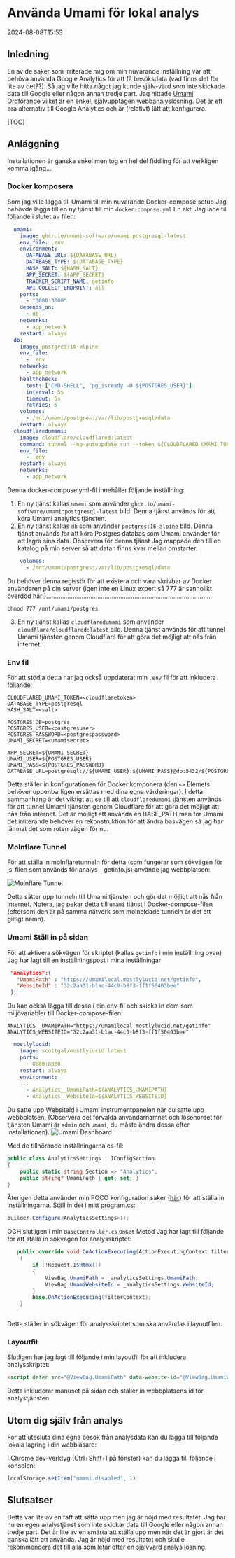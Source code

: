 # Använda Umami för lokal analys

<!--category-- ASP.NET, Umami -->
<datetime class="hidden">2024-08-08T15:53</datetime>

## Inledning

En av de saker som irriterade mig om min nuvarande inställning var att behöva använda Google Analytics för att få besöksdata (vad finns det för lite av det??). Så jag ville hitta något jag kunde själv-värd som inte skickade data till Google eller någon annan tredje part. Jag hittade [Umami Ordförande](https://umami.is/) vilket är en enkel, självupptagen webbanalyslösning. Det är ett bra alternativ till Google Analytics och är (relativt) lätt att konfigurera.

[TOC]

## Anläggning

Installationen är ganska enkel men tog en hel del fiddling för att verkligen komma igång...

### Docker komposera

Som jag ville lägga till Umami till min nuvarande Docker-compose setup Jag behövde lägga till en ny tjänst till min `docker-compose.yml` En akt. Jag lade till följande i slutet av filen:

```yaml
  umami:
    image: ghcr.io/umami-software/umami:postgresql-latest
    env_file: .env
    environment:
      DATABASE_URL: ${DATABASE_URL}
      DATABASE_TYPE: ${DATABASE_TYPE}
      HASH_SALT: ${HASH_SALT}
      APP_SECRET: ${APP_SECRET}
      TRACKER_SCRIPT_NAME: getinfo
      API_COLLECT_ENDPOINT: all
    ports:
      - "3000:3000"
    depends_on:
      - db
    networks:
      - app_network
    restart: always
  db:
    image: postgres:16-alpine
    env_file:
      - .env
    networks:
      - app_network
    healthcheck:
      test: ["CMD-SHELL", "pg_isready -U ${POSTGRES_USER}"]
      interval: 5s
      timeout: 5s
      retries: 5
    volumes:
      - /mnt/umami/postgres:/var/lib/postgresql/data
    restart: always
  cloudflaredumami:
    image: cloudflare/cloudflared:latest
    command: tunnel --no-autoupdate run --token ${CLOUDFLARED_UMAMI_TOKEN}
    env_file:
      - .env
    restart: always
    networks:
      - app_network


```

Denna docker-compose.yml-fil innehåller följande inställning:

1. En ny tjänst kallas `umami` som använder `ghcr.io/umami-software/umami:postgresql-latest` bild. Denna tjänst används för att köra Umami analytics tjänsten.
2. En ny tjänst kallas `db` som använder `postgres:16-alpine` bild. Denna tjänst används för att köra Postgres databas som Umami använder för att lagra sina data.
   Observera för denna tjänst Jag mappade den till en katalog på min server så att datan finns kvar mellan omstarter.

```yaml
    volumes:
      - /mnt/umami/postgres:/var/lib/postgresql/data
```

Du behöver denna regissör för att existera och vara skrivbar av Docker användaren på din server (igen inte en Linux expert så 777 är sannolikt överdöd här!)..............................................................................................

```shell
chmod 777 /mnt/umami/postgres
```

3. En ny tjänst kallas `cloudflaredumami` som använder `cloudflare/cloudflared:latest` bild. Denna tjänst används för att tunnel Umami tjänsten genom Cloudflare för att göra det möjligt att nås från internet.

### Env fil

För att stödja detta har jag också uppdaterat min `.env` fil för att inkludera följande:

```shell
CLOUDFLARED_UMAMI_TOKEN=<cloudflaretoken>
DATABASE_TYPE=postgresql
HASH_SALT=<salt>

POSTGRES_DB=postgres
POSTGRES_USER=<postgresuser>
POSTGRES_PASSWORD=<postgrespassword>
UMAMI_SECRET=<umamisecret>

APP_SECRET=${UMAMI_SECRET}
UMAMI_USER=${POSTGRES_USER}
UMAMI_PASS=${POSTGRES_PASSWORD}
DATABASE_URL=postgresql://${UMAMI_USER}:${UMAMI_PASS}@db:5432/${POSTGRES_DB}
```

Detta ställer in konfigurationen för Docker komponera (den `<>` Elemets behöver uppenbarligen ersättas med dina egna värderingar). I detta sammanhang är det viktigt att se till att `cloudflaredumami` tjänsten används för att tunnel Umami tjänsten genom Cloudflare för att göra det möjligt att nås från internet. Det är möjligt att använda en BASE_PATH men för Umami det irriterande behöver en rekonstruktion för att ändra basvägen så jag har lämnat det som roten vägen för nu.

### Molnflare Tunnel

För att ställa in molnflaretunneln för detta (som fungerar som sökvägen för js-filen som används för analys - getinfo.js) använde jag webbplatsen:

![Molnflare Tunnel](umamisetup.png)

Detta sätter upp tunneln till Umami tjänsten och gör det möjligt att nås från internet. Notera, jag pekar detta till `umami` tjänst i Docker-compose-filen (eftersom den är på samma nätverk som molneldade tunneln är det ett giltigt namn).

### Umami Ställ in på sidan

För att aktivera sökvägen för skriptet (kallas `getinfo` i min inställning ovan) Jag har lagt till en inställningspost i mina inställningar

```json
 "Analytics":{
   "UmamiPath" : "https://umamilocal.mostlylucid.net/getinfo",
   "WebsiteId" : "32c2aa31-b1ac-44c0-b8f3-ff1f50403bee"
 },
```

Du kan också lägga till dessa i din.env-fil och skicka in dem som miljövariabler till Docker-compose-filen.

```shell
ANALYTICS__UMAMIPATH="https://umamilocal.mostlylucid.net/getinfo"
ANALYTICS_WEBSITEID="32c2aa31-b1ac-44c0-b8f3-ff1f50403bee"
```

```yaml
  mostlylucid:
    image: scottgal/mostlylucid:latest
    ports:
      - 8080:8080
    restart: always
    environment:
    ...
      - Analytics__UmamiPath=${ANALYTICS_UMAMIPATH}
      - Analytics__WebsiteId=${ANALYTICS_WEBSITEID}
```

Du satte upp WebsiteId i Umami instrumentpanelen när du satte upp webbplatsen. (Observera det förvalda användarnamnet och lösenordet för tjänsten Umami är `admin` och `umami`, du måste ändra dessa efter installationen).
![Umami Dashboard](umamiaddwebsite.png)

Med de tillhörande inställningarna cs-fil:

```csharp
public class AnalyticsSettings : IConfigSection
{
    public static string Section => "Analytics";
    public string? UmamiPath { get; set; }
}
```

Återigen detta använder min POCO konfiguration saker ([här](/blog/addingidentityfreegoogleauth#configuring-google-auth-with-poco)) för att ställa in inställningarna.
Ställ in det i mitt program.cs:

```csharp
builder.Configure<AnalyticsSettings>();
```

OCH slutligen i min `BaseController.cs` `OnGet` Metod Jag har lagt till följande för att ställa in sökvägen för analysskriptet:

```csharp
   public override void OnActionExecuting(ActionExecutingContext filterContext)
    {
        if (!Request.IsHtmx())
        {
            ViewBag.UmamiPath = _analyticsSettings.UmamiPath;
            ViewBag.UmamiWebsiteId = _analyticsSettings.WebsiteId;
        }
        base.OnActionExecuting(filterContext);
    }
    
```

Detta ställer in sökvägen för analysskriptet som ska användas i layoutfilen.

### Layoutfil

Slutligen har jag lagt till följande i min layoutfil för att inkludera analysskriptet:

```html
<script defer src="@ViewBag.UmamiPath" data-website-id="@ViewBag.UmamiWebsiteId"></script>
```

Detta inkluderar manuset på sidan och ställer in webbplatsens id för analystjänsten.

## Utom dig själv från analys

För att utesluta dina egna besök från analysdata kan du lägga till följande lokala lagring i din webbläsare:

I Chrome dev-verktyg (Ctrl+Shift+I på fönster) kan du lägga till följande i konsolen:

```javascript
localStorage.setItem("umami.disabled", 1)
```

## Slutsatser

Detta var lite av en faff att sätta upp men jag är nöjd med resultatet. Jag har nu en egen analystjänst som inte skickar data till Google eller någon annan tredje part. Det är lite av en smärta att ställa upp men när det är gjort är det ganska lätt att använda. Jag är nöjd med resultatet och skulle rekommendera det till alla som letar efter en självvärd analys lösning.